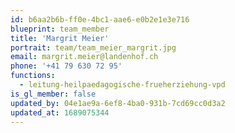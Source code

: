 ```yaml
---
id: b6aa2b6b-ff0e-4bc1-aae6-e0b2e1e3e716
blueprint: team_member
title: 'Margrit Meier'
portrait: team/team_meier_margrit.jpg
email: margrit.meier@landenhof.ch
phone: '+41 79 630 72 95'
functions:
  - leitung-heilpaedagogische-frueherziehung-vpd
is_gl_member: false
updated_by: 04e1ae9a-6ef8-4ba0-931b-7cd69cc0d3a2
updated_at: 1689075344
---
```

